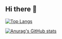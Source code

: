 ## Hi there 👋
[![Top Langs](https://github-readme-stats.vercel.app/api/top-langs/?username=youngseok-1)](https://github.com/anuraghazra/github-readme-stats)

[![Anurag's GitHub stats](https://github-readme-stats.vercel.app/api?username=youngseok-1)](https://github.com/anuraghazra/github-readme-stats)


